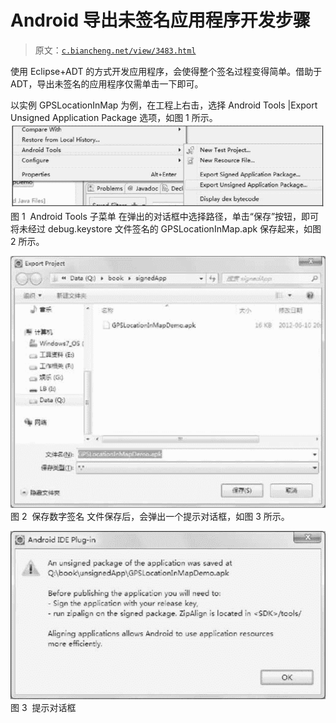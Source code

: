# Android 导出未签名应用程序开发步骤

> 原文：[`c.biancheng.net/view/3483.html`](http://c.biancheng.net/view/3483.html)

使用 Eclipse+ADT 的方式开发应用程序，会使得整个签名过程变得简单。借助于 ADT，导出未签名的应用程序仅需单击一下即可。

以实例 GPSLocationInMap 为例，在工程上右击，选择 Android Tools |Export Unsigned Application Package 选项，如图 1 所示。
![Android Tools 子菜单](img/8b92a392b670ca3350d72ec9fe830b21.png)
图 1  Android Tools 子菜单
在弹出的对话框中选择路径，单击“保存”按钮，即可将未经过 debug.keystore 文件签名的 GPSLocationInMap.apk 保存起来，如图 2 所示。

![保存数字签名](img/f8d788966fe9e6f6b58b2ef9cf90898c.png)
图 2  保存数字签名
文件保存后，会弹出一个提示对话框，如图 3 所示。

![提示对话框](img/c5e1ebbe8c50523c2b7f3f3c320272c6.png)
图 3  提示对话框